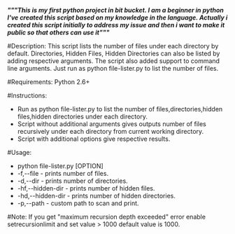 ***"""This is my first python project in bit bucket. 
I am a beginner in python I've created this script based on my knowledge in the language. 
Actually i created this script initially to address my issue and then i want to make it public so that others can use it"""***

#Description:
This script lists the number of files under each directory by default. Directories, Hidden Files, Hidden Directories can also be listed by adding respective arguments. The script also added support to command line arguments. Just run as python file-lister.py to list the number of files. 

#Requirements:
Python 2.6+

#Instructions:
* Run as python file-lister.py to list the number of files,directories,hidden files,hidden directories under each directory.
* Script without additional arguments gives outputs number of files recursively under each directory from current working directory.
* Script with additional options give respective results.

#Usage:
* python file-lister.py [OPTION]
* -f,--file - prints number of files.
* -d,--dir - prints number of directories.
* -hf,--hidden-dir - prints number of hidden files.
* -hd,--hidden-dir - prints number of hidden directories.
* -p,--path - custom path to scan and print.

#Note:
If you get "maximum recursion depth exceeded" error enable setrecursionlimit and set value > 1000 default value is 1000.
